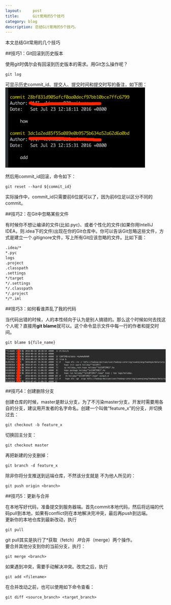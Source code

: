 ```yaml
---
layout:     post
title:      Git常用的5个技巧
category: blog
description: 总结Git常用的5个技巧。
---
```


本文总结Git常用的几个技巧

##技巧1：Git回滚到历史版本   

使用git时偶尔会有回滚到历史版本的需求。用Git怎么操作呢？

    git log

可显示历史commit_id、提交人、提交时间和提交时写的备注，如下图：   
![gitlog](../images/gitskillscollection/gitlog.png)

然后用commit_id回滚，命令如下：

	git reset --hard ${commit_id}   
	
实际操作中，commit_id只需要前6位就可以了，因为前6位足以区分不同的commit。   

##技巧2：在Git中忽略某些文件    

有时候你不想让编译的文件(比如.pyc)、或者个性化的文件(如果你用IntelliJ IDEA，则.idea下的文件)出现在你的Git仓库中。你可以告诉Git忽略这些文件，方式是建立一个.gitignore文件，写上所有Git应该忽略的文件。比如下面：

	.idea/*
	*.pyc
	logs
	.project
	.classpath
	.settings
	*/target
	*/.settings
	*/.classpath
	*/.project
	*/*.iml

##技巧3：如何看谁弄乱了我的代码    

当代码出错的时候，人的本性倾向于认为是别人搞错的。那么这个时候如何去找这个人呢？直接用**git blame**就可以。这个命令显示文件中每一行的作者和提交时间。
	
	git blame ${file_name}
![gitblame](../images/gitskillscollection/gitblame.png)

##技巧4：创建删除分支   

创建仓库的时候，master是默认分支，为了不污染master分支，开发时需要用各自的分支，建议用开发者的名字命名。创建一个叫做“feature_x”的分支，并切换过去：

	git checkout -b feature_x
切换回主分支：

	git checkout master
再把新建的分支删掉：

	git branch -d feature_x
除非你将分支推送到远端仓库，不然该分支就是 不为他人所见的：

	git push origin <branch>
	
##技巧5：更新与合并    

在本地写好代码，准备提交到服务器端。首先commit本地代码，然后将远端的代码pull到本地，如果有conflict则在本地解决完冲突，最后再push到远端。   
更新你的本地仓库到最新改动，执行  

	git pull   
	
git pull其实是执行了*获取（fetch）*并*合并（merge）两个操作。    
要合并其他分支到你的当前分支，执行：    
	
	git merge <branch>   
	
如果遇到冲突，需要手动解决冲突。改完之后，执行  
	
	git add <filename>   
	
在合并改动之前，也可以使用如下命令查看：
	
	git diff <source_branch> <target_branch>
